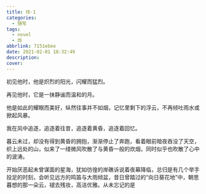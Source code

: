 ```yaml
---
title: 烁·1
categories:
  - 随写
tags:
  - novel
  - 烁
abbrlink: 7151ebee
date: 2021-02-01 18:32:49
description:
cover:
---
```


初见他时，他是炽烈的阳光，闪耀而猛烈。

再见他时，它是一抹静谧而温和的月。

他是如此的耀眼而美好，纵然往事并不如烟，记忆里剩下的浮云，不再倾吐雨水或掀起风暴。



我在风中追逐，追逐着往昔，追逐着黄昏，追逐着回忆。

暮云未过，却没有得到黄昏的拥抱，渐渐停止了奔跑，看着眼前暗夜吞没了天空，织上远处的山，似来了一缕微风吹散了与黄昏一般的炊烟，同时似乎也吹散了心中的波涛。



开始厌恶起未曾谋面的星海，犹如彷徨的岸礁诉说着夜幕降临，总归是有几个举手投足的时刻，会听见远方的鸣笛与大雨倾盆，昔日曾踏过的“向日葵花地”中，朝思暮想的那一朵云，褪去残妆，高洁优雅。从未忘记的是
